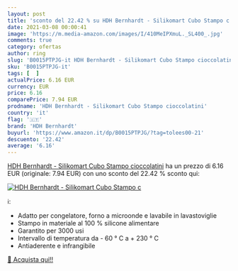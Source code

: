 ```yaml
---
layout: post
title: 'sconto del 22.42 % su HDH Bernhardt - Silikomart Cubo Stampo c  '
date: 2021-03-08 00:00:41
image: 'https://m.media-amazon.com/images/I/410MeIPXmuL._SL400_.jpg'
comments: true
category: ofertas
author: ring
slug: 'B0015PTPJG-it HDH Bernhardt - Silikomart Cubo Stampo cioccolatini'
sku: 'B0015PTPJG-it'
tags: [  ]
actualPrice: 6.16 EUR
currency: EUR
price: 6.16
comparePrice: 7.94 EUR
prodname: 'HDH Bernhardt - Silikomart Cubo Stampo cioccolatini'
country: 'it'
flag: '🇮🇹'
brand: 'HDH Bernhardt'
buyurl: 'https://www.amazon.it/dp/B0015PTPJG/?tag=tolees00-21'
descuento: '22.42'
average: '6.16'
---
```


[HDH Bernhardt - Silikomart Cubo Stampo cioccolatini](https://www.amazon.it/dp/B0015PTPJG/?tag=tolees00-21) ha un prezzo di 6.16 EUR (originale: 7.94 EUR) con uno sconto del 22.42 % sconto qui:

[![HDH Bernhardt - Silikomart Cubo Stampo c](https://m.media-amazon.com/images/I/410MeIPXmuL._SL400_.jpg)](https://www.amazon.it/dp/B0015PTPJG/?tag=tolees00-21)

ℹ️:

- Adatto per congelatore, forno a microonde e lavabile in lavastoviglie
- Stampo in materiale al 100 % silicone alimentare
- Garantito per 3000 usi
- Intervallo di temperatura da - 60 ° C a + 230 ° C
- Antiaderente e infrangibile

[🛒 Acquista qui!!](https://www.amazon.it/dp/B0015PTPJG/?tag=tolees00-21)
